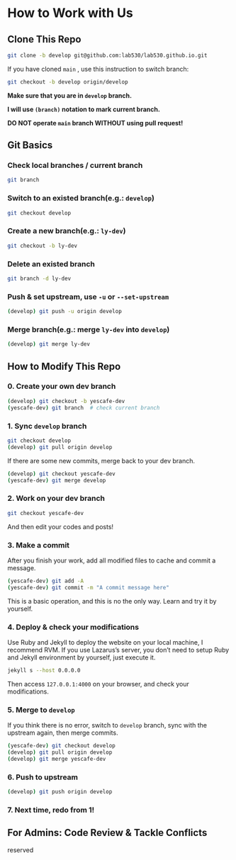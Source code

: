 # How to Work with Us

## Clone This Repo

```bash
git clone -b develop git@github.com:lab530/lab530.github.io.git
```

If you have cloned `main` , use this instruction to switch branch:

```bash
git checkout -b develop origin/develop
```

**Make sure that you are in `develop` branch.**

**I will use `(branch)` notation to mark current branch.**

**DO NOT operate `main` branch WITHOUT using pull request!**

## Git Basics

### Check local branches / current branch

```bash
git branch
```

### Switch to an existed branch(e.g.: `develop`)

```bash
git checkout develop
```

### Create a new branch(e.g.: `ly-dev`)

```bash
git checkout -b ly-dev
```

### Delete an existed branch

```bash
git branch -d ly-dev
```

### Push & set upstream, use `-u` or `--set-upstream`

```bash
(develop) git push -u origin develop
```

### Merge branch(e.g.: merge `ly-dev` into `develop`)

```bash
(develop) git merge ly-dev
```

## How to Modify This Repo

### 0. Create your own dev branch

```bash
(develop) git checkout -b yescafe-dev
(yescafe-dev) git branch  # check current branch
```

### 1. Sync `develop` branch

```bash
git checkout develop
(develop) git pull origin develop
```

If there are some new commits, merge back to your dev branch.

```bash
(develop) git checkout yescafe-dev
(yescafe-dev) git merge develop
```

### 2. Work on your dev branch

```bash
git checkout yescafe-dev
```

And then edit your codes and posts!

### 3. Make a commit

After you finish your work, add all modified files to cache and commit a message.

```bash
(yescafe-dev) git add -A
(yescafe-dev) git commit -m "A commit message here"
```

This is a basic operation, and this is no the only way. Learn and try it by yourself.

### 4. Deploy & check your modifications

Use Ruby and Jekyll to deploy the website on your local machine, I recommend RVM. If you use Lazarus’s server, you don’t need to setup Ruby and Jekyll environment by yourself, just execute it.

```bash
jekyll s --host 0.0.0.0
```

Then access `127.0.0.1:4000` on your browser, and check your modifications.

### 5. Merge to `develop`

If you think there is no error, switch to `develop` branch, sync with the upstream again, then merge commits.

```bash
(yescafe-dev) git checkout develop
(develop) git pull origin develop
(develop) git merge yescafe-dev
```

### 6. Push to upstream

```bash
(develop) git push origin develop
```

### 7. Next time, redo from 1!

## For Admins: Code Review & Tackle Conflicts

reserved
